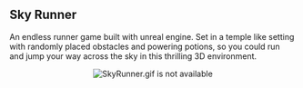 ## Sky Runner

An endless runner game built with unreal engine. Set in a temple like setting with randomly placed obstacles and powering potions, so you could run and jump your way across the sky in this thrilling 3D environment.

<p style="text-align:center;"><img src="SkyRunner.gif" alt="SkyRunner.gif is not available"/></p>


